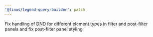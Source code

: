 ```yaml
---
'@finos/legend-query-builder': patch
---
```


Fix handling of DND for different element types in filter and post-filter panels and fix post-filter panel styling
